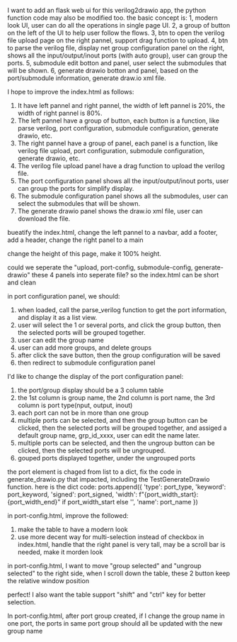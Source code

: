 I want to add an flask web ui for this verilog2drawio app, the python function code may also be modified too. the basic concept is:
 1, modern look UI, user can do all the operations in single page UI.
 2, a group of button on the left of the UI to help user follow the flows.
 3, btn to open the verilog file upload page on the right pannel, support drag function to upload.
 4, btn to parse the verilog file, display net group configuration panel on the right, shows all the input/output/inout ports (with auto group), user can group the ports.
 5, submodule edit botton and panel, user select the submodules that will be shown.
 6, generate drawio botton and panel,  based on the port/submodule information, generate draw.io xml file. 


 I hope to improve the index.html as follows:
 1. It have left pannel and right pannel, the width of left pannel is 20%, the width of right pannel is 80%.
 2. The left pannel have a group of button, each button is a function, like parse verilog, port configuration, submodule configuration, generate drawio, etc.
 3. The right pannel have a group of panel, each panel is a function, like verilog file upload, port configuration, submodule configuration, generate drawio, etc.
 4. The verilog file upload panel have a drag function to upload the verilog file.
 5. The port configuration panel shows all the input/output/inout ports, user can group the ports for simplify display.
 6. The submodule configuration panel shows all the submodules, user can select the submodules that will be shown.
 7. The generate drawio panel shows the draw.io xml file, user can download the file.


 bueatify the index.html, change the left pannel to a navbar, add a footer, add a header, change the right panel to a main

 change the height of this page, make it 100% height.

 could we seperate the "upload, port-config, submodule-config, generate-drawio" these 4 panels into seperate file? so the index.html can be short and clean

 in port configuration panel, we should:
 1. when loaded, call the parse_verilog function to get the port information, and display it as a list view.
 2. user will select the 1 or several ports, and click the group button, then the selected ports will be grouped together.
 3. user can edit the group name
 4. user can add more groups, and delete groups
 5. after click the save button, then the group configuration will be saved
 6. then redirect to submodule configuration panel

I'd like to change the display of the port configuration panel:
1. the port/group display should be a 3 column table
2. the 1st column is group name, the 2nd column is port name, the 3rd column is port type(nput, output, inout)
3. each port can not be in more than one group
4. multiple ports can be selected, and then the group button can be clicked, then the selected ports will be grouped together, and assiged a default group name, grp_id_xxxx, user can edit the name later.
5. multiple ports can be selected, and then the ungroup button can be clicked, then the selected ports will be ungrouped.
6. gouped ports displayed together, under the ungrouped ports

the port element is chaged from list to a dict, fix the code in generate_drawio.py that impacted, including the TestGenerateDrawio function. 
here is the dict code:
            ports.append({
                'type': port_type,
                'keyword': port_keyword,
                'signed': port_signed,
                'width': f"{port_width_start}:{port_width_end}" if port_width_start else '',
                'name': port_name
            })

in port-config.html, improve the followed:
1. make the table to have a modern look
2. use more decent way for multi-selection instead of checkbox
in index.html, handle that the right panel is very tall, may be a scroll bar is needed, make it morden look

in port-config.html, I want to move "group selected" and "ungroup selected" to the right side, when I scroll down the table, these 2 button keep the relative window position

perfect! I also want the table support "shift" and "ctrl" key for better selection.

In port-config.html, after port group created, if I change the group name in one port, the ports in same port group should all be updated with the new group name
